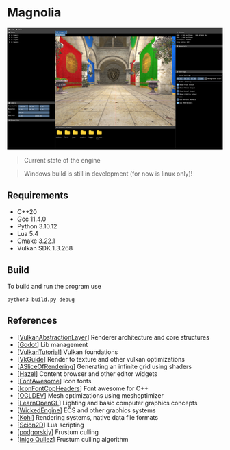 # Magnolia

![screenshot](magnolia/assets/screenshots/magnolia_v0.5.0.png)
> Current state of the engine

> Windows build is still in development (for now is linux only)!

## Requirements
<!-- Add links -->
- C++20
- Gcc 11.4.0
- Python 3.10.12
- Lua 5.4
- Cmake 3.22.1
- Vulkan SDK 1.3.268

## Build
To build and run the program use

```
python3 build.py debug
```

## References
- [[VulkanAbstractionLayer](https://github.com/asc-community/VulkanAbstractionLayer)] Renderer architecture and core structures
- [[Godot](https://github.com/godotengine/godot)] Lib management
- [[VulkanTutorial](https://github.com/Overv/VulkanTutorial)] Vulkan foundations
- [[VkGuide](https://github.com/vblanco20-1/vulkan-guide)] Render to texture and other vulkan optimizations
- [[ASliceOfRendering](https://asliceofrendering.com/scene%20helper/2020/01/05/InfiniteGrid/)] Generating an infinite grid using shaders
- [[Hazel](https://github.com/TheCherno/Hazel)] Content browser and other editor widgets
- [[FontAwesome](https://github.com/FortAwesome/Font-Awesome/)] Icon fonts
- [[IconFontCppHeaders](https://github.com/juliettef/IconFontCppHeaders)] Font awesome for C++
- [[OGLDEV](https://www.youtube.com/watch?v=9HO1dl0zcxg)] Mesh optimizations using meshoptimizer
- [[LearnOpenGL](https://learnopengl.com/Lighting/Basic-Lighting)] Lighting and basic computer graphics concepts
- [[WickedEngine](https://wickedengine.net/)] ECS and other graphics systems
- [[Kohi](https://github.com/travisvroman/kohi)] Rendering systems, native data file formats
- [[Scion2D](https://github.com/dwjclark11/Scion2D)] Lua scripting
- [[podgorskiy](https://gist.github.com/podgorskiy/e698d18879588ada9014768e3e82a644)] Frustum culling
- [[Inigo Quilez](https://iquilezles.org/articles/frustumcorrect/)] Frustum culling algorithm
